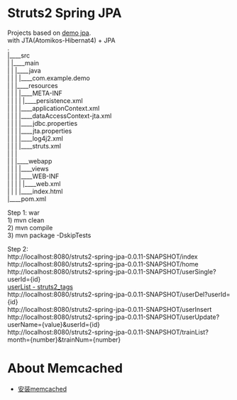Struts2 Spring JPA
===============

Projects based on [demo jpa](https://github.com/xiaobin80/demo-jpa-spring-boot2-mysql).    
    with JTA(Atomikos-Hibernat4) + JPA    
.        
|____src        
| |____main        
| | |____java        
| | | |____com.example.demo    
| | |____resources    
| | | |____META-INF    
| | | | |____persistence.xml    
| | | |____applicationContext.xml    
| | | |____dataAccessContext-jta.xml    
| | | |____jdbc.properties    
| | | |____jta.properties    
| | | |____log4j2.xml    
| | | |____struts.xml     
| | |        
| | |____webapp        
| | | |____views       
| | | |____WEB-INF        
| | | | |____web.xml        
| | | |____index.html        
|____pom.xml           
    

Step 1: war    
    1) mvn clean    
    2) mvn compile    
    3) mvn package -DskipTests    
    

Step 2:    
    http://localhost:8080/struts2-spring-jpa-0.0.11-SNAPSHOT/index    
    http://localhost:8080/struts2-spring-jpa-0.0.11-SNAPSHOT/home    
    http://localhost:8080/struts2-spring-jpa-0.0.11-SNAPSHOT/userSingle?userId={id}    
    [userList - struts2_tags](http://localhost:8080/struts2-spring-jpa-0.0.11-SNAPSHOT/userList)    
    http://localhost:8080/struts2-spring-jpa-0.0.11-SNAPSHOT/userDel?userId={id}    
    http://localhost:8080/struts2-spring-jpa-0.0.11-SNAPSHOT/userInsert    
    http://localhost:8080/struts2-spring-jpa-0.0.11-SNAPSHOT/userUpdate?userName={value}&userId={id}    
    http://localhost:8080/struts2-spring-jpa-0.0.11-SNAPSHOT/trainList?month={number}&trainNum={number}    
          
# About Memcached
- [安装memcached](https://xiaobin80.gitee.io/csdn/post/ops_memcached_ubuntu/)
